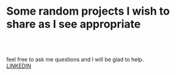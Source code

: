# Some random projects I wish to share as I see appropriate

<br><br>

feel free to ask me questions and I will be glad to help.
<br>
<a href="https://www.linkedin.com/in/sinawic/">LINKEDIN</a>

